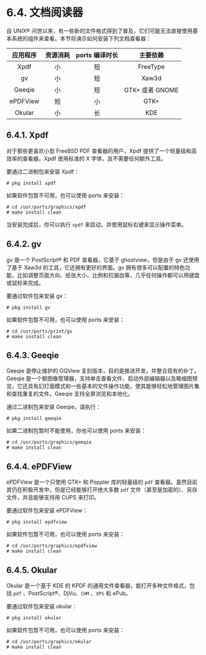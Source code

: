 # 6.4. 文档阅读器

自 UNIX® 问世以来，有一些新的文件格式得到了普及，它们可能无法直接使用基本系统的组件来查看。本节将演示如何安装下列文档查看器：

| 应用程序 | 资源消耗 | ports 编译时长 | 主要依赖 |
| :------: | :------: | :------------: | :------: |
| Xpdf | 小 | 短 | FreeType |
|gv|小|短|Xaw3d|
|Geeqie|小|短|GTK+ 或者 GNOME|
|ePDFView|短|小|GTK+|
|Okular|小|长|KDE|

## 6.4.1. Xpdf

对于那些更喜欢小型 FreeBSD PDF 查看器的用户，Xpdf 提供了一个轻量级和高效率的查看器。Xpdf 使用标准的 X 字体，且不需要任何额外工具。

要通过二进制包来安装 Xpdf：

```
# pkg install xpdf
```

如果软件包暂不可用，也可以使用 ports 来安装：

```
# cd /usr/ports/graphics/xpdf
# make install clean
```

当安装完成后，你可以执行 `xpdf` 来启动，并使用鼠标右键来显示操作菜单。

## 6.4.2. gv

gv 是一个 PostScript® 和 PDF 查看器，它基于 ghostview，但是由于 gv 还使用了基于 Xaw3d 的工具，它还拥有更好的界面。gv 拥有很多可以配置的特色功能，比如调整页面方向、纸张大小、比例和抗锯齿等，几乎任何操作都可以用键盘或鼠标来完成。

要通过软件包来安装 gv：

```
# pkg install gv
```

如果软件包暂不可用，也可以使用 ports 来安装：

```
# cd /usr/ports/print/gv
# make install clean
```

## 6.4.3. Geeqie

Geeqie 是停止维护的 GQView 复刻版本，目的是推进开发，并整合现有的补丁。Geeqie 是一个额图像管理器，支持单击查看文件、启动外部编辑器以及略缩图预览，它还具有幻灯面模式和一些基本的文件操作功能，使其能够轻松地管理图片集和查找重复的文件。Geeqie 支持全屏浏览和本地化。

通过二进制包来安装 Geeqie，请执行：

```
# pkg install geeqie 
```

如果二进制包暂时不能使用，你也可以使用 ports 来安装：

```
# cd /usr/ports/graphics/geeqie
# make install clean
```

## 6.4.4. ePDFView

ePDFView 是一个只使用 GTK+ 和 Poppler 库的轻量级的 `pdf` 查看器。虽然目前其仍在积极开发中，但是已经能够打开绝大多数 `pdf` 文件（甚至是加密的）、另存文件，并且能够支持用 CUPS 来打印。

要通过软件包来安装 ePDFView：

```
# pkg install epdfview
```

如果软件包暂不可用，也可以使用 ports 来安装：

```
# cd /usr/ports/graphics/epdfview
# make install clean
```

## 6.4.5. Okular

Okular 是一个基于 KDE 的 KPDF 的通用文件查看器，能打开多种文件格式，包括 `pdf` 、PostScript®、DjVu、`CHM` 、`XPS` 和 ePub。

要通过软件包来安装 okular：

```
# pkg install okular
```

如果软件包暂不可用，也可以使用 ports 来安装：

```
# cd /usr/ports/graphics/okular
# make install clean
```
